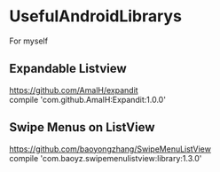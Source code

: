 # UsefulAndroidLibrarys
For myself 

## Expandable Listview
https://github.com/AmalH/expandit \
compile 'com.github.AmalH:Expandit:1.0.0' 

## Swipe Menus on ListView
https://github.com/baoyongzhang/SwipeMenuListView \
compile 'com.baoyz.swipemenulistview:library:1.3.0' 
